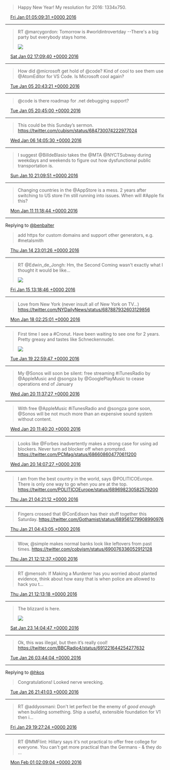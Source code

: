 > Happy New Year! My resolution for 2016: 1334x750.

<img src="media/tweet.ico" width="12" /> [Fri Jan 01 05:09:31 +0000 2016](https://twitter.com/maiertech/status/682790733330427905)

----

> RT @marcygordon: Tomorrow is  #worldintrovertday --There's a big party but everybody stays home. 
> 
> ![](media/683334355666767874-CXsCmy0UsAM31I_.jpg)

<img src="media/tweet.ico" width="12" /> [Sat Jan 02 17:09:40 +0000 2016](https://twitter.com/maiertech/status/683334355666767874)

----

> How did @microsoft get hold of @code? Kind of cool to see them use @AtomEditor for VS Code. Is Microsoft cool again?

<img src="media/tweet.ico" width="12" /> [Tue Jan 05 20:43:21 +0000 2016](https://twitter.com/maiertech/status/684475291289415680)

----

> @code is there roadmap for .net debugging support?

<img src="media/tweet.ico" width="12" /> [Tue Jan 05 20:45:00 +0000 2016](https://twitter.com/maiertech/status/684475708534566917)

----

> This could be this Sunday’s sermon. https://twitter.com/cubism/status/684730074222977024

<img src="media/tweet.ico" width="12" /> [Wed Jan 06 14:05:30 +0000 2016](https://twitter.com/maiertech/status/684737558295769088)

----

> I suggest @BilldeBlasio takes the @MTA @NYCTSubway during weekdays and weekends to figure out how dysfunctional public transportation is.

<img src="media/tweet.ico" width="12" /> [Sun Jan 10 21:09:51 +0000 2016](https://twitter.com/maiertech/status/686293901204926465)

----

> Changing countries in the @AppStore is a mess. 2 years after switching to US store I’m still running into issues. When will #Apple fix this?

<img src="media/tweet.ico" width="12" /> [Mon Jan 11 11:18:44 +0000 2016](https://twitter.com/maiertech/status/686507529413771264)

----

Replying to [@benbalter](https://twitter.com/benbalter/status/685597036830392320)

> add https for custom domains and support other generators, e.g. #metalsmith

<img src="media/tweet.ico" width="12" /> [Thu Jan 14 23:01:26 +0000 2016](https://twitter.com/maiertech/status/687771533373239296)

----

> RT @Edwin_de_Jongh: Hm, the Second Coming wasn't exactly what I thought it would be like... 
> 
> ![](media/687987290258468865-CYfCloWU0AEGZvt.jpg)

<img src="media/tweet.ico" width="12" /> [Fri Jan 15 13:18:46 +0000 2016](https://twitter.com/maiertech/status/687987290258468865)

----

> Love from New York (never insult all of New York on TV...) https://twitter.com/NYDailyNews/status/687887932603129856

<img src="media/tweet.ico" width="12" /> [Mon Jan 18 02:25:01 +0000 2016](https://twitter.com/maiertech/status/688909932444409856)

----

> First time I see a #Cronut. Have been waiting to see one for 2 years. Pretty greasy and tastes like Schneckennudel. 
> 
> ![](media/689583059784568832-CZHkIyrUYAA-5hy.jpg)

<img src="media/tweet.ico" width="12" /> [Tue Jan 19 22:59:47 +0000 2016](https://twitter.com/maiertech/status/689583059784568832)

----

> My @Sonos will soon be silent: free streaming #iTunesRadio by @AppleMusic and @songza by @GooglePlayMusic to cease operations end of January

<img src="media/tweet.ico" width="12" /> [Wed Jan 20 11:37:27 +0000 2016](https://twitter.com/maiertech/status/689773730189463552)

----

> With free @AppleMusic #iTunesRadio and @songza gone soon, @Sonos will be not much more than an expensive sound system without content.

<img src="media/tweet.ico" width="12" /> [Wed Jan 20 11:40:20 +0000 2016](https://twitter.com/maiertech/status/689774455229411328)

----

> Looks like @Forbes inadvertently makes a strong case for using ad blockers. Never turn ad blocker off when prompted. https://twitter.com/PCMag/status/686608604770611200

<img src="media/tweet.ico" width="12" /> [Wed Jan 20 14:07:27 +0000 2016](https://twitter.com/maiertech/status/689811480783491072)

----

> I am from the best country in the world, says @POLITICOEurope. There is only one way to go when you are at the top. https://twitter.com/POLITICOEurope/status/689698230582579200

<img src="media/tweet.ico" width="12" /> [Thu Jan 21 04:21:12 +0000 2016](https://twitter.com/maiertech/status/690026334630875136)

----

> Fingers crossed that @ConEdison has their stuff together this Saturday. https://twitter.com/Gothamist/status/689561279908990976

<img src="media/tweet.ico" width="12" /> [Thu Jan 21 04:43:05 +0000 2016](https://twitter.com/maiertech/status/690031841475219458)

----

> Wow, @simple makes normal banks look like leftovers from past times. https://twitter.com/cobyism/status/690076336052912128

<img src="media/tweet.ico" width="12" /> [Thu Jan 21 12:12:37 +0000 2016](https://twitter.com/maiertech/status/690144969525444610)

----

> RT @mensoh: If Making a Murderer has you worried about planted evidence, think about how easy that is when police are allowed to hack you t…

<img src="media/tweet.ico" width="12" /> [Thu Jan 21 12:13:18 +0000 2016](https://twitter.com/maiertech/status/690145140355239940)

----

> The blizzard is here. 
> 
> ![](media/690897971349708800-CZaQCv_WwAETLlL.jpg)

<img src="media/tweet.ico" width="12" /> [Sat Jan 23 14:04:47 +0000 2016](https://twitter.com/maiertech/status/690897971349708800)

----

> Ok, this was illegal, but then it’s really cool! https://twitter.com/BBCRadio4/status/691221644254277632

<img src="media/tweet.ico" width="12" /> [Tue Jan 26 03:44:04 +0000 2016](https://twitter.com/maiertech/status/691828928156164096)

----

Replying to [@hkos](https://twitter.com/hkos/status/692096571106840576)

> Congratulations! Looked nerve wrecking.

<img src="media/tweet.ico" width="12" /> [Tue Jan 26 21:41:03 +0000 2016](https://twitter.com/maiertech/status/692099960825864192)

----

> RT @addyosmani: Don't let perfect be the enemy of *good enough* when building something. Ship a useful, extensible foundation for V1 then i…

<img src="media/tweet.ico" width="12" /> [Fri Jan 29 19:27:24 +0000 2016](https://twitter.com/maiertech/status/693153487190908929)

----

> RT @MMFlint: Hillary says it's not practical to offer free college for everyone. You can't get more practical than the Germans - &amp; they do …

<img src="media/tweet.ico" width="12" /> [Mon Feb 01 02:09:04 +0000 2016](https://twitter.com/maiertech/status/693979347233968128)